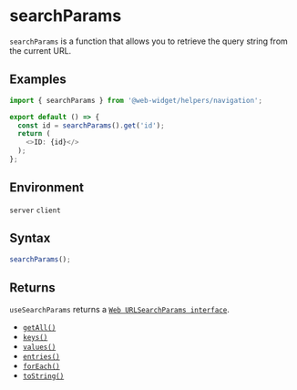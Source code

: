 # searchParams

`searchParams` is a function that allows you to retrieve the query string from the current URL.

## Examples

```ts
import { searchParams } from '@web-widget/helpers/navigation';

export default () => {
  const id = searchParams().get('id');
  return (
    <>ID: {id}</>
  );
};
```

## Environment

`server` `client`

## Syntax

```ts
searchParams();
```

## Returns

`useSearchParams` returns a [`Web URLSearchParams interface`](https://developer.mozilla.org/docs/Web/API/URLSearchParams).

- [`getAll()`](https://developer.mozilla.org/docs/Web/API/URLSearchParams/getAll)
- [`keys()`](https://developer.mozilla.org/docs/Web/API/URLSearchParams/keys)
- [`values()`](https://developer.mozilla.org/docs/Web/API/URLSearchParams/values)
- [`entries()`](https://developer.mozilla.org/docs/Web/API/URLSearchParams/entries)
- [`forEach()`](https://developer.mozilla.org/docs/Web/API/URLSearchParams/forEach)
- [`toString()`](https://developer.mozilla.org/docs/Web/API/URLSearchParams/toString)
